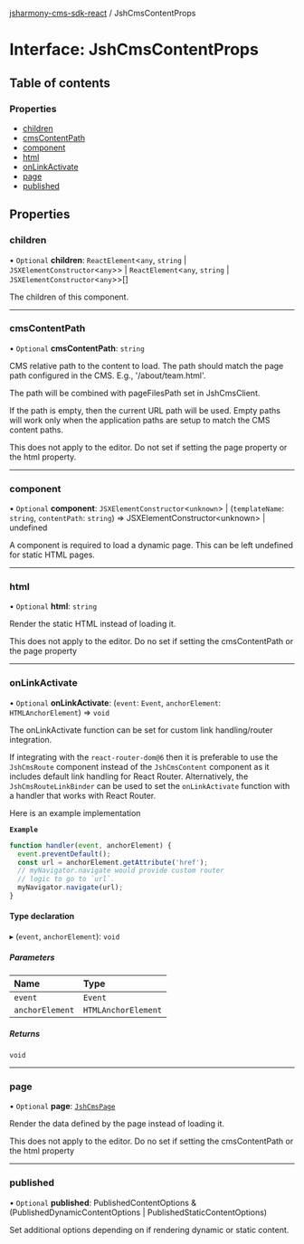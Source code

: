 [jsharmony-cms-sdk-react](../README.md) / JshCmsContentProps

# Interface: JshCmsContentProps

## Table of contents

### Properties

- [children](JshCmsContentProps.md#children)
- [cmsContentPath](JshCmsContentProps.md#cmscontentpath)
- [component](JshCmsContentProps.md#component)
- [html](JshCmsContentProps.md#html)
- [onLinkActivate](JshCmsContentProps.md#onlinkactivate)
- [page](JshCmsContentProps.md#page)
- [published](JshCmsContentProps.md#published)

## Properties

### children

• `Optional` **children**: `ReactElement`\<`any`, `string` \| `JSXElementConstructor`\<`any`\>\> \| `ReactElement`\<`any`, `string` \| `JSXElementConstructor`\<`any`\>\>[]

The children of this component.

___

### cmsContentPath

• `Optional` **cmsContentPath**: `string`

CMS relative path to the content to load.
The path should match the page path configured in the CMS.
E.g., '/about/team.html'.

The path will be combined with pageFilesPath set in JshCmsClient.

If the path is empty, then the current URL path will be used.
Empty paths will work only when the application paths are setup
to match the CMS content paths.

This does not apply to the editor.
Do not set if setting the page property or
the html property.

___

### component

• `Optional` **component**: `JSXElementConstructor`\<`unknown`\> \| (`templateName`: `string`, `contentPath`: `string`) => JSXElementConstructor\<unknown\> \| undefined

A component is required to load a dynamic page.
This can be left undefined for static HTML pages.

___

### html

• `Optional` **html**: `string`

Render the static HTML instead of loading it.

This does not apply to the editor.
Do no set if setting the cmsContentPath or
the page property

___

### onLinkActivate

• `Optional` **onLinkActivate**: (`event`: `Event`, `anchorElement`: `HTMLAnchorElement`) => `void`

The onLinkActivate function can be set for custom link
handling/router integration.

If integrating with the `react-router-dom@6` then
it is preferable to use the `JshCmsRoute` component
instead of the `JshCmsContent` component as it includes
default link handling for React Router. Alternatively, the
`JshCmsRouteLinkBinder` can be used to set the `onLinkActivate`
function with a handler that works with React Router.

Here is an example implementation

**`Example`**

```ts
function handler(event, anchorElement) {
  event.preventDefault();
  const url = anchorElement.getAttribute('href');
  // myNavigator.navigate would provide custom router
  // logic to go to `url`.
  myNavigator.navigate(url);
}
```

#### Type declaration

▸ (`event`, `anchorElement`): `void`

##### Parameters

| Name | Type |
| :------ | :------ |
| `event` | `Event` |
| `anchorElement` | `HTMLAnchorElement` |

##### Returns

`void`

___

### page

• `Optional` **page**: [`JshCmsPage`](JshCmsPage.md)

Render the data defined by the page instead of loading it.

This does not apply to the editor.
Do no set if setting the cmsContentPath or
the html property

___

### published

• `Optional` **published**: PublishedContentOptions & (PublishedDynamicContentOptions \| PublishedStaticContentOptions)

Set additional options depending on if rendering dynamic or static content.
